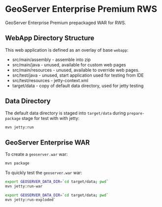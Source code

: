 # GeoServer Enterprise Premium RWS

GeoServer Enterprise Premium prepackaged WAR for RWS.

## WebApp Directory Structure

This web application is defined as an overlay of base `webapp`:

* src/main/assembly - assemble into zip 
* src/main/java - unused, available for custom web pages
* src/main/resources - unused, available to override web pages.
* src/test/java - unused, start application used for testing from IDE
* src/test/resources - jetty-context.xml 
* target/data - copy of default data directory, used for jetty testing

## Data Directory

The default data directory is staged into `target/data` during `prepare-package` stage for test with with jetty:

```bash
mvn jetty:run
```

## GeoServer Enterprise WAR

To create a `geoserver.war` war:

```bash
mvn package
```

To quickly test the `geoserver.war` war:

```bash
export GEOSERVER_DATA_DIR=`cd target/data; pwd`
mvn jetty:run-war
```

```bash
export GEOSERVER_DATA_DIR=`cd target/data; pwd`
mvn jetty:run-exploded`
```